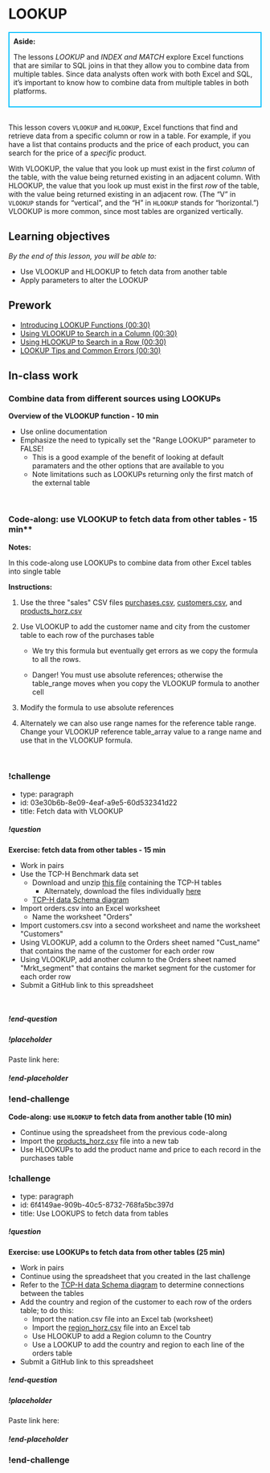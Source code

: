 # LOOKUP

<div class='bg-info' style='padding:8px;border-style:solid;border-width:2px;border-color:#00BFFF'>
<strong>Aside:</strong><br>

The lessons *LOOKUP* and *INDEX and MATCH* explore Excel functions that are similar to SQL joins in that they allow you to combine data from multiple tables. Since data analysts often work with both Excel and SQL, it’s important to know how to combine data from multiple tables in both platforms.
</div>

<br>

This lesson covers `VLOOKUP` and `HLOOKUP`, Excel functions that find and retrieve data from a specific column or row in a table. For example, if you have a list that contains products and the price of each product, you can search for the price of a *specific* product. 

With VLOOKUP, the value that you look up must exist in the first *column* of the table, with the value being returned existing in an adjacent column. With HLOOKUP, the value that you look up must exist in the first *row* of the table, with the value being returned existing in an adjacent row. (The “V” in `VLOOKUP` stands for “vertical”, and the “H” in `HLOOKUP` stands for “horizontal.”) VLOOKUP is more common, since most tables are organized vertically. 

## Learning objectives
*By the end of this lesson, you will be able to:*
* Use VLOOKUP and HLOOKUP to fetch data from another table
* Apply parameters to alter the LOOKUP
 
## Prework
* [Introducing LOOKUP Functions (00:30)](https://teamtreehouse.com/library/introducing-lookup-functions)
* [Using VLOOKUP to Search in a Column (00:30)](https://teamtreehouse.com/library/using-vlookup-to-search-in-a-column)
* [Using HLOOKUP to Search in a Row (00:30)](https://teamtreehouse.com/library/using-hlookup-to-search-in-a-row)
* [LOOKUP Tips and Common Errors (00:30)](https://teamtreehouse.com/library/lookup-tips-and-common-errors)

## In-class work

### Combine data from different sources using LOOKUPs
**Overview of the VLOOKUP function - 10 min**
* Use online documentation 
* Emphasize the need to typically set the "Range LOOKUP" parameter to FALSE!
  * This is a good example of the benefit of looking at default paramaters and the other options that are available to you
  * Note limitations such as LOOKUPs returning only the first match of the external table  
<br>

### Code-along: use VLOOKUP to fetch data from other tables - 15 min**

**Notes:**

In this code-along use LOOKUPs to combine data from other Excel tables into single table

**Instructions:**
 
1. Use the three "sales" CSV files [purchases.csv](https://drive.google.com/uc?export=download&id=1Nxvo7RzIfWELSglbDKOb1eVASXBvKgEW), [customers.csv](https://drive.google.com/uc?export=download&id=1_69gMSjnx7owplIVzKu1SGdNLdNmXGez/view), and [products_horz.csv](https://drive.google.com/uc?export=download&id=1Hj1LauM6mS9qM-cbIydTgXs_Acu-iney)

2. Use VLOOKUP to add the customer name and city from the customer table to each row of the purchases table

     * We try this formula but eventually get errors as we copy the formula to all the rows.

     * Danger! You must use absolute references; otherwise the table_range moves when you copy the VLOOKUP formula to another cell

3. Modify the formula to use absolute references
4.  Alternately we can also use range names for the reference table range. Change your VLOOKUP reference table_array value to a range name and use that in the VLOOKUP formula.





<br>

### !challenge

* type: paragraph
* id: 03e30b6b-8e09-4eaf-a9e5-60d532341d22
* title: Fetch data with VLOOKUP

##### !question
**Exercise: fetch data from other tables - 15 min**
* Work in pairs
* Use the TCP-H Benchmark data set
  * Download and unzip [this file](https://drive.google.com/file/d/1rvKe9g7IU7MXVYQMKTy9ulYY-J60-an3/view?usp=sharing) containing the TCP-H tables
    * Alternately, download the files individually [here](https://drive.google.com/drive/folders/1dwWXz3uoB_JVc0lcJXaDDU6nyt9v5aEl?usp=sharing)
  * [TCP-H data Schema diagram](https://drive.google.com/file/d/150VWoQ2ZmqrOr2VZsA-EMtX9VJWDiXDI/view?usp=sharing)
* Import orders.csv into an Excel worksheet
  * Name the worksheet "Orders"
* Import customers.csv into a second worksheet and name the worksheet "Customers"
* Using VLOOKUP, add a column to the Orders sheet named "Cust_name" that contains the name of the customer for each order row
* Using VLOOKUP, add another column to the Orders sheet named "Mrkt_segment" that contains the market segment for the customer for each order row
* Submit a GitHub link to this spreadsheet
<br>

##### !end-question

##### !placeholder

Paste link here:

##### !end-placeholder

### !end-challenge

**Code-along: use `HLOOKUP` to fetch data from another table (10 min)**
* Continue using the spreadsheet from the previous code-along
* Import the [products_horz.csv](https://drive.google.com/open?id=1Hj1LauM6mS9qM-cbIydTgXs_Acu-iney) file into a new tab
* Use HLOOKUPs to add the product name and price to each record in the purchases table
    
### !challenge

* type: paragraph
* id: 6f4149ae-909b-40c5-8732-768fa5bc397d
* title: Use LOOKUPS to fetch data from tables

##### !question

**Exercise: use LOOKUPs to fetch data from other tables (25 min)**
* Work in pairs
* Continue using the spreadsheet that you created in the last challenge
* Refer to the [TCP-H data Schema diagram](https://drive.google.com/file/d/150VWoQ2ZmqrOr2VZsA-EMtX9VJWDiXDI/view?usp=sharing) to determine connections between the tables
* Add the country and region of the customer to each row of the orders table; to do this:
  * Import the nation.csv file into an Excel tab (worksheet)
  * Import the [region_horz.csv](https://drive.google.com/open?id=1d7TUbr475M_9HNiKcGUcOsMPKeklwrbj) file into an Excel tab
  * Use HLOOKUP to add a Region column to the Country
  * Use a LOOKUP to add the country and region to each line of the orders table
* Submit a GitHub link to this spreadsheet

##### !end-question

##### !placeholder

Paste link here:

##### !end-placeholder

### !end-challenge
